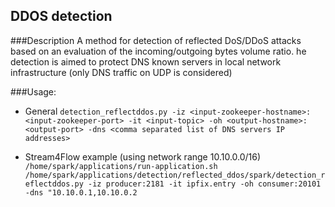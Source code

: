 ## DDOS detection

###Description
A method for detection of reflected DoS/DDoS attacks based on an evaluation of the incoming/outgoing bytes volume ratio. he detection is aimed to protect DNS known servers in local network infrastructure (only DNS traffic on UDP is considered)

###Usage:
- General 
`detection_reflectddos.py -iz <input-zookeeper-hostname>:<input-zookeeper-port> -it <input-topic> -oh
    <output-hostname>:<output-port> -dns <comma separated list of DNS servers IP addresses>`

- Stream4Flow example (using network range 10.10.0.0/16)
`/home/spark/applications/run-application.sh  /home/spark/applications/detection/reflected_ddos/spark/detection_reflectddos.py -iz producer:2181 -it ipfix.entry -oh consumer:20101 -dns "10.10.0.1,10.10.0.2`